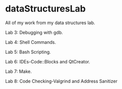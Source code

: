 # dataStructuresLab
All of my work from my data structures lab.

Lab 3: Debugging with gdb.

Lab 4: Shell Commands.

Lab 5: Bash Scripting. 

Lab 6: IDEs-Code::Blocks and QtCreator.

Lab 7: Make.

Lab 8: Code Checking-Valgrind and Address Sanitizer  
